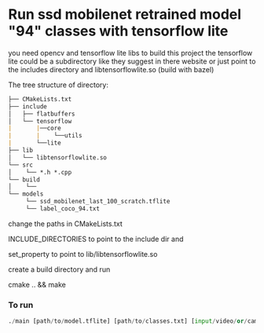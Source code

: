 # Run ssd mobilenet retrained model "94" classes with tensorflow lite



you need opencv and tensorflow lite libs to build this project
the tensorflow lite could be a subdirectory like they suggest in there website or
just point to the includes directory and libtensorflowlite.so (build with bazel) 

The tree structure of directory:
```md
├── CMakeLists.txt
├── include
│   ├── flatbuffers
│   └── tensorflow
|       |──core
|       |    └──utils
|       └──lite
├── lib
│   └── libtensorflowlite.so
└── src
│    └── *.h *.cpp
└── build
│    └── 
└── models
     └── ssd_mobilenet_last_100_scratch.tflite
     └── label_coco_94.txt

```
change the paths in CMakeLists.txt

INCLUDE_DIRECTORIES to point to the include dir and 

set_property to point to lib/libtensorflowlite.so


create a build directory and run 

cmake .. && make

### To run 
```python
./main [path/to/model.tflite] [path/to/classes.txt] [input/video/or/camera] [path/to/output/video] 
```
